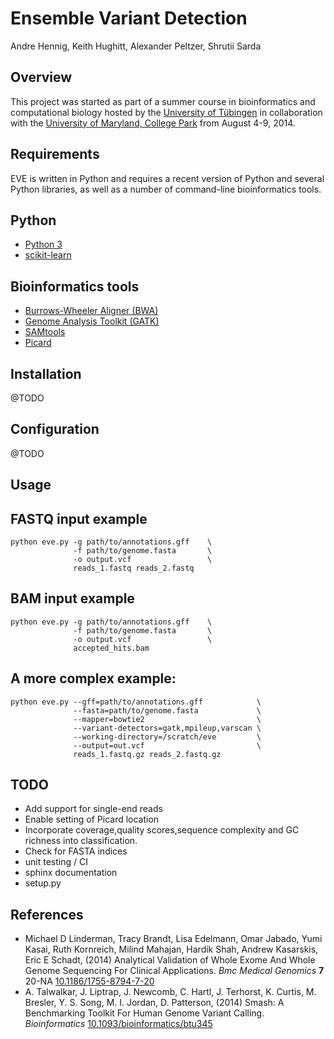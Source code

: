 Ensemble Variant Detection
==========================

Andre Hennig, Keith Hughitt, Alexander Peltzer, Shrutii Sarda

Overview
--------

This project was started as part of a summer course in bioinformatics
and computational biology hosted by the [University of
Tübingen](http://www.ra.cs.uni-tuebingen.de/links/bioinformatik/welcome_e.html)
in collaboration with the [University of Maryland, College
Park](http://www.cbcb.umd.edu/) from August 4-9, 2014.

Requirements
------------

EVE is written in Python and requires a recent version of Python and several
Python libraries, as well as a number of command-line bioinformatics tools.

## Python

- [Python 3](https://www.python.org/downloads/)
- [scikit-learn](http://scikit-learn.org/stable/)

## Bioinformatics tools

- [Burrows-Wheeler Aligner (BWA)](http://bio-bwa.sourceforge.net/)
- [Genome Analysis Toolkit (GATK)](https://www.broadinstitute.org/gatk/)
- [SAMtools](http://samtools.sourceforge.net/)
- [Picard](http://picard.sourceforge.net/)

Installation
------------
@TODO

Configuration
-------------
@TODO

Usage
-----

## FASTQ input example

```
python eve.py -g path/to/annotations.gff    \
              -f path/to/genome.fasta       \
              -o output.vcf                 \
              reads_1.fastq reads_2.fastq
```

## BAM input example

```
python eve.py -g path/to/annotations.gff    \
              -f path/to/genome.fasta       \
              -o output.vcf                 \
              accepted_hits.bam
```

## A more complex example:

```
python eve.py --gff=path/to/annotations.gff            \
              --fasta=path/to/genome.fasta             \
              --mapper=bowtie2                         \
              --variant-detectors=gatk,mpileup,varscan \
              --working-directory=/scratch/eve         \
              --output=out.vcf                         \
              reads_1.fastq.gz reads_2.fastq.gz
```

TODO
----
- Add support for single-end reads
- Enable setting of Picard location
- Incorporate coverage,quality scores,sequence complexity and GC richness
  into classification.
- Check for FASTA indices
- unit testing / CI
- sphinx documentation
- setup.py

References
----------

-   Michael D Linderman, Tracy Brandt, Lisa Edelmann, Omar Jabado, Yumi
    Kasai, Ruth Kornreich, Milind Mahajan, Hardik Shah, Andrew
    Kasarskis, Eric E Schadt, (2014) Analytical Validation of Whole
    Exome And Whole Genome Sequencing For Clinical Applications. <em>Bmc
    Medical Genomics</em> <strong>7</strong> 20-NA
    <a href="http://dx.doi.org/10.1186/1755-8794-7-20">10.1186/1755-8794-7-20</a>
-   A. Talwalkar, J. Liptrap, J. Newcomb, C. Hartl, J. Terhorst, K.
    Curtis, M. Bresler, Y. S. Song, M. I. Jordan, D. Patterson, (2014)
    Smash: A Benchmarking Toolkit For Human Genome Variant Calling.
    <em>Bioinformatics</em>
    <a href="http://dx.doi.org/10.1093/bioinformatics/btu345">10.1093/bioinformatics/btu345</a>
